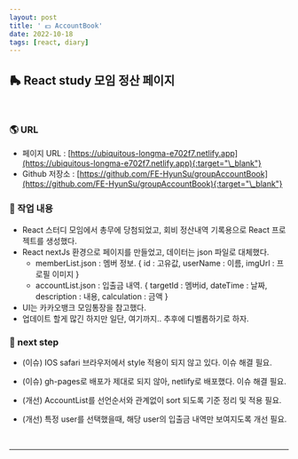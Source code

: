 ```yaml
---
layout: post
title: ' 💵 AccountBook'
date: 2022-10-18
tags: [react, diary]
---
```


## 🛼 React study 모임 정산 페이지

<br/>

### 🌎 URL

- 페이지 URL : [https://ubiquitous-longma-e702f7.netlify.app](https://ubiquitous-longma-e702f7.netlify.app){:target="\_blank"}
- Github 저장소 : [https://github.com/FE-HyunSu/groupAccountBook](https://github.com/FE-HyunSu/groupAccountBook){:target="\_blank"}

### 🥲 작업 내용

- React 스터디 모임에서 총무에 당첨되었고, 회비 정산내역 기록용으로 React 프로젝트를 생성했다.
- React nextJs 환경으로 페이지를 만들었고, 데이터는 json 파일로 대체했다.
  - memberList.json : 멤버 정보. { id : 고유값, userName : 이름, imgUrl : 프로필 이미지 }
  - accountList.json : 입출금 내역. { targetId : 멤버id, dateTime : 날짜, description : 내용, calculation : 금액 }
- UI는 카카오뱅크 모임통장을 참고했다.
- 업데이트 할게 많긴 하지만 일단, 여기까지.. 추후에 디벨롭하기로 하자.

### 🚏 next step

- (이슈) IOS safari 브라우저에서 style 적용이 되지 않고 있다. 이슈 해결 필요.
- (이슈) gh-pages로 배포가 제대로 되지 않아, netlify로 배포했다. 이슈 해결 필요.
- (개선) AccountList를 선언순서와 관계없이 sort 되도록 기준 정리 및 적용 필요.
- (개선) 특정 user를 선택했을때, 해당 user의 입출금 내역만 보여지도록 개선 필요.

  <br/>

---
